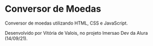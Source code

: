 # Conversor de Moedas
 Conversor de moedas utilizando HTML, CSS e JavaScript. 
 
 Desenvolvido por Vitória de Valois, no projeto Imersao Dev da Alura (14/09/21).
